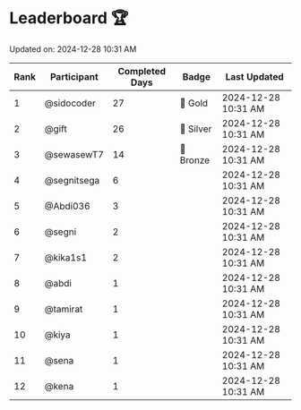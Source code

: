 # Leaderboard 🏆

Updated on: 2024-12-28 10:31 AM

| Rank | Participant       | Completed Days | Badge      | Last Updated         |
|------|-------------------|----------------|------------|----------------------|
| 1    | @sidocoder        | 27             | 🏅 Gold     | 2024-12-28 10:31 AM |
| 2    | @gift             | 26             | 🥈 Silver   | 2024-12-28 10:31 AM |
| 3    | @sewasewT7        | 14             | 🥉 Bronze   | 2024-12-28 10:31 AM |
| 4    | @segnitsega       | 6              |            | 2024-12-28 10:31 AM |
| 5    | @Abdi036          | 3              |            | 2024-12-28 10:31 AM |
| 6    | @segni            | 2              |            | 2024-12-28 10:31 AM |
| 7    | @kika1s1          | 2              |            | 2024-12-28 10:31 AM |
| 8    | @abdi             | 1              |            | 2024-12-28 10:31 AM |
| 9    | @tamirat          | 1              |            | 2024-12-28 10:31 AM |
| 10   | @kiya             | 1              |            | 2024-12-28 10:31 AM |
| 11   | @sena             | 1              |            | 2024-12-28 10:31 AM |
| 12   | @kena             | 1              |            | 2024-12-28 10:31 AM |
